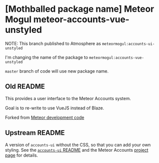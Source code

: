 # [Mothballed package name] Meteor Mogul meteor-accounts-vue-unstyled

NOTE: This branch published to Atmosphere as `meteormogul:accounts-ui-unstyled`

I'm changing the name of the package to `meteormogul:accounts-vue-unstyled`

`master` branch of code will use new package name.

## Old README

This provides a user interface to the Meteor Accounts system.

Goal is to re-write to use VueJS instead of Blaze.

Forked from [Meteor development code](https://github.com/meteor/meteor/tree/devel/packages/accounts-ui-unstyled)

## Upstream README

A version of `accounts-ui` without the CSS, so that you can add your
own styling. See the [`accounts-ui`
README](https://atmospherejs.com/meteor/accounts-ui) and the
Meteor Accounts [project page](https://www.meteor.com/accounts) for
details.
